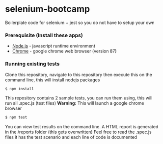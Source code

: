 # selenium-bootcamp
Boilerplate code for selenium + jest so you do not have to setup your own


### Prerequisite (Install these apps)
* [Node.js] -  javascript runtime environment
* [Chrome] - google chrome web browser (version 87)

### Running existing tests
Clone this repository, navigate to this repository then execute this on the command line, this will install nodejs packages
```sh
$ npm install
```
This repository contains 2 sample tests, you can run them using, this will run all .spec.js (test files)
**Warning:** This will launch a google chrome browser
```sh
$ npm test
```
You can view test results on the command line. A HTML report is generated in the /reports folder (this gets overwritten)
Feel free to read the .spec.js files it has the test scenario and each line of code is documented

[//]: #
   [Node.js]: <https://nodejs.org/en/>
   [Chrome]: <https://www.google.com/intl/en_ph/chrome/>
